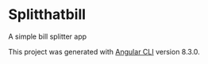 # Splitthatbill

A simple bill splitter app

This project was generated with [Angular CLI](https://github.com/angular/angular-cli) version 8.3.0.
